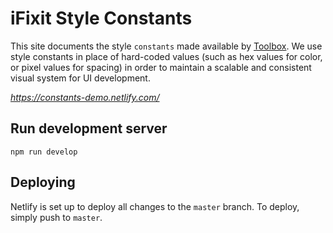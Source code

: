 # iFixit Style Constants

This site documents the style `constants` made available by [Toolbox](https://github.com/iFixit/toolbox/tree/master/src/constants). We use style constants in place of hard-coded values (such as hex values for color, or pixel values for spacing) in order to maintain a scalable and consistent visual system for UI development.

*https://constants-demo.netlify.com/*

## Run development server
```
npm run develop
```

## Deploying
Netlify is set up to deploy all changes to the `master` branch. To deploy, simply push to `master`.
